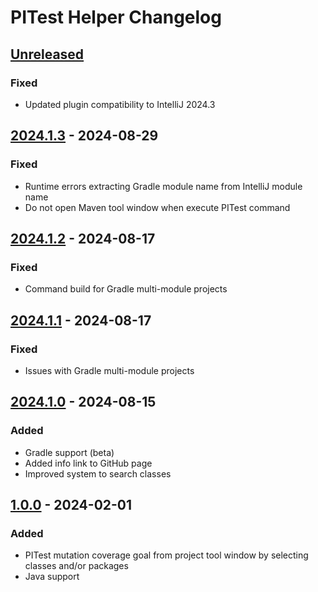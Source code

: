 <!-- Keep a Changelog guide -> https://keepachangelog.com -->

# PITest Helper Changelog

## [Unreleased]

### Fixed

- Updated plugin compatibility to IntelliJ 2024.3

## [2024.1.3] - 2024-08-29

### Fixed

- Runtime errors extracting Gradle module name from IntelliJ module name
- Do not open Maven tool window when execute PITest command

## [2024.1.2] - 2024-08-17

### Fixed

- Command build for Gradle multi-module projects

## [2024.1.1] - 2024-08-17

### Fixed

- Issues with Gradle multi-module projects

## [2024.1.0] - 2024-08-15

### Added

- Gradle support (beta)
- Added info link to GitHub page
- Improved system to search classes

## [1.0.0] - 2024-02-01

### Added

- PITest mutation coverage goal from project tool window by selecting classes and/or packages
- Java support

[Unreleased]: https://github.com/cquilezg/pitest-helper/compare/v2024.1.3...HEAD
[2024.1.3]: https://github.com/cquilezg/pitest-helper/compare/v2024.1.2...v2024.1.3
[2024.1.2]: https://github.com/cquilezg/pitest-helper/compare/v2024.1.1...v2024.1.2
[2024.1.1]: https://github.com/cquilezg/pitest-helper/compare/v2024.1.0...v2024.1.1
[2024.1.0]: https://github.com/cquilezg/pitest-helper/compare/v1.0.0...v2024.1.0
[1.0.0]: https://github.com/cquilezg/pitest-helper/commits/v1.0.0
